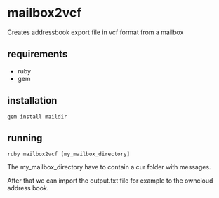 # mailbox2vcf

Creates addressbook export file in vcf format from a mailbox

## requirements

* ruby
* gem

## installation

    gem install maildir

## running

    ruby mailbox2vcf [my_mailbox_directory]

The my_mailbox_directory have to contain a cur folder with messages.

After that we can import the output.txt file for example to the owncloud address book.
